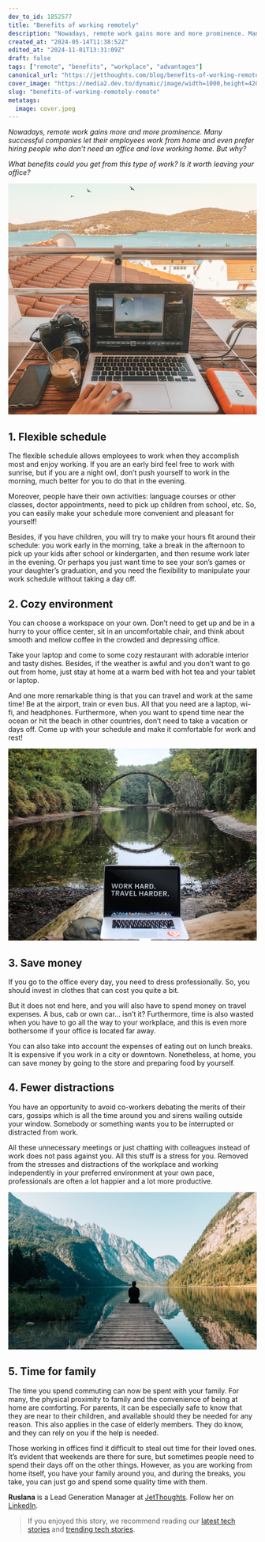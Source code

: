 ```yaml
---
dev_to_id: 1852577
title: "Benefits of working remotely"
description: "Nowadays, remote work gains more and more prominence. Many successful companies let their employees..."
created_at: "2024-05-14T11:38:52Z"
edited_at: "2024-11-01T13:31:09Z"
draft: false
tags: ["remote", "benefits", "workplace", "advantages"]
canonical_url: "https://jetthoughts.com/blog/benefits-of-working-remotely-remote/"
cover_image: "https://media2.dev.to/dynamic/image/width=1000,height=420,fit=cover,gravity=auto,format=auto/https%3A%2F%2Fraw.githubusercontent.com%2Fjetthoughts%2Fjetthoughts.github.io%2Fmaster%2Fstatic%2Fassets%2Fimg%2Fblog%2Fbenefits-of-working-remotely-remote%2Ffile_0.jpeg"
slug: "benefits-of-working-remotely-remote"
metatags:
  image: cover.jpeg
---
```

*Nowadays, remote work gains more and more prominence. Many successful companies let their employees work from home and even prefer hiring people who don’t need an office and love working home. But why?*

*What benefits could you get from this type of work? Is it worth leaving your office?*

![Photo by [Kornél Máhl](https://unsplash.com/@mahlkornel?utm_source=unsplash&utm_medium=referral&utm_content=creditCopyText) on [Unsplash](https://unsplash.com/search/photos/laptop-hotel?utm_source=unsplash&utm_medium=referral&utm_content=creditCopyText)](file_0.jpeg)

## 1. Flexible schedule

The flexible schedule allows employees to work when they accomplish most and enjoy working. If you are an early bird feel free to work with sunrise, but if you are a night owl, don’t push yourself to work in the morning, much better for you to do that in the evening.

Moreover, people have their own activities: language courses or other classes, doctor appointments, need to pick up children from school, etc. So, you can easily make your schedule more convenient and pleasant for yourself!

Besides, if you have children, you will try to make your hours fit around their schedule: you work early in the morning, take a break in the afternoon to pick up your kids after school or kindergarten, and then resume work later in the evening. Or perhaps you just want time to see your son’s games or your daughter’s graduation, and you need the flexibility to manipulate your work schedule without taking a day off.

## 2. Cozy environment

You can choose a workspace on your own. Don’t need to get up and be in a hurry to your office center, sit in an uncomfortable chair, and think about smooth and mellow coffee in the crowded and depressing office.

Take your laptop and come to some cozy restaurant with adorable interior and tasty dishes. Besides, if the weather is awful and you don’t want to go out from home, just stay at home at a warm bed with hot tea and your tablet or laptop.

And one more remarkable thing is that you can travel and work at the same time! Be at the airport, train or even bus. All that you need are a laptop, wi-fi, and headphones. Furthermore, when you want to spend time near the ocean or hit the beach in other countries, don’t need to take a vacation or days off. Come up with your schedule and make it comfortable for work and rest!

![Photo by [Manny Pantoja](https://unsplash.com/@mann_pantoja?utm_source=unsplash&utm_medium=referral&utm_content=creditCopyText) on [Unsplash](https://unsplash.com/search/photos/travel-laptop?utm_source=unsplash&utm_medium=referral&utm_content=creditCopyText)](file_1.jpeg)

## 3. Save money

If you go to the office every day, you need to dress professionally. So, you should invest in clothes that can cost you quite a bit.

But it does not end here, and you will also have to spend money on travel expenses. A bus, cab or own car… isn’t it? Furthermore, time is also wasted when you have to go all the way to your workplace, and this is even more bothersome if your office is located far away.

You can also take into account the expenses of eating out on lunch breaks. It is expensive if you work in a city or downtown. Nonetheless, at home, you can save money by going to the store and preparing food by yourself.

## 4. Fewer distractions

You have an opportunity to avoid co-workers debating the merits of their cars, gossips which is all the time around you and sirens wailing outside your window. Somebody or something wants you to be interrupted or distracted from work.

All these unnecessary meetings or just chatting with colleagues instead of work does not pass against you. All this stuff is a stress for you. Removed from the stresses and distractions of the workplace and working independently in your preferred environment at your own pace, professionals are often a lot happier and a lot more productive.

![Photo by [Simon Migaj](https://unsplash.com/@simonmigaj?utm_source=unsplash&utm_medium=referral&utm_content=creditCopyText) on [Unsplash](https://unsplash.com/search/photos/alone?utm_source=unsplash&utm_medium=referral&utm_content=creditCopyText)](file_2.jpeg)

## 5. Time for family

The time you spend commuting can now be spent with your family. For many, the physical proximity to family and the convenience of being at home are comforting. For parents, it can be especially safe to know that they are near to their children, and available should they be needed for any reason. This also applies in the case of elderly members. They do know, and they can rely on you if the help is needed.

Those working in offices find it difficult to steal out time for their loved ones. It’s evident that weekends are there for sure, but sometimes people need to spend their days off on the other things. However, as you are working from home itself, you have your family around you, and during the breaks, you take, you can just go and spend some quality time with them.

**Ruslana** is a Lead Generation Manager at [JetThoughts](https://www.jetthoughts.com/). Follow her on [LinkedIn](https://www.linkedin.com/in/ruslana-brykaliuk-970016135/).
>  If you enjoyed this story, we recommend reading our [latest tech stories](https://jtway.co/latest) and [trending tech stories](https://jtway.co/trending).
